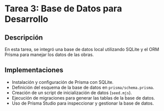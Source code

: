 # Tarea 3: Base de Datos para Desarrollo

## Descripción

En esta tarea, se integró una base de datos local utilizando SQLite y el ORM Prisma para manejar los datos de las obras.

## Implementaciones

- Instalación y configuración de Prisma con SQLite.
- Definición del esquema de la base de datos en `prisma/schema.prisma`.
- Creación de un script de inicialización de datos (`seed.mjs`).
- Ejecución de migraciones para generar las tablas de la base de datos.
- Uso de Prisma Studio para inspeccionar y gestionar la base de datos. 